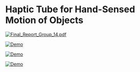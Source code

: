 # Haptic Tube for Hand-Sensed Motion of Objects

[![Final_Report_Group_14.pdf](https://user-images.githubusercontent.com/2231240/208327111-87589dfa-5ccb-42ab-a88d-3701b5b9f395.JPEG)](https://github.com/jdcast/haptics-final-project/files/10255001/Final_Report_Group_14.pdf)

[![Demo](https://user-images.githubusercontent.com/2231240/208326925-a3a16953-6321-4665-b5e7-381c9525daa1.PNG)](https://drive.google.com/file/d/1EatBs-mEkJF2pLX5RYL9aZvIeSmWlOyq/view?usp=share_link)

[![Demo](https://user-images.githubusercontent.com/2231240/208327028-398eb48b-502a-44de-bbf8-d89c93216545.PNG)](https://drive.google.com/file/d/1Y51SMOVApirDYLLZNYsRr030ASPnutin/view?usp=share_link)

[![Demo](https://user-images.githubusercontent.com/2231240/208327089-2ff65648-8090-4d9b-8a69-8a6762566256.PNG)](https://drive.google.com/file/d/1jmuTXfvKR_Zi2INDFWGO0KinwhvMOnrp/view?usp=share_link)
